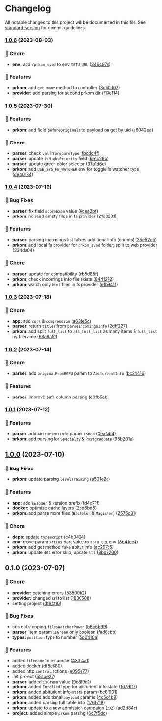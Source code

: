 # Changelog

All notable changes to this project will be documented in this file. See [standard-version](https://github.com/conventional-changelog/standard-version) for commit guidelines.

### [1.0.6](https://github.com/YSTUty/ystuty-prkom/compare/v1.0.5...v1.0.6) (2023-08-03)


### 🧹 Chore

* **env:** add `/prkom_svod` to env  `YSTU_URL` ([346c974](https://github.com/YSTUty/ystuty-prkom/commit/346c974ada9045d0c7fccac5668bb3b22722cffb))


### 🚀 Features

* **prkom:** add `get_many` method to controller ([3db0d07](https://github.com/YSTUty/ystuty-prkom/commit/3db0d07c27a6edae7ddbf3d85c291006a45c6f92))
* **provider:** add parsing for second prkom dir ([f13e114](https://github.com/YSTUty/ystuty-prkom/commit/f13e11414fc9e3380ad1b59c1e974eb6b39f0399))

### [1.0.5](https://github.com/YSTUty/ystuty-prkom/compare/v1.0.4...v1.0.5) (2023-07-30)


### 🚀 Features

* **prkom:** add field `beforeOriginals` to payload on get by uid ([e6042ea](https://github.com/YSTUty/ystuty-prkom/commit/e6042ea6fd9794944a9e4faa232499325c85d361))


### 🧹 Chore

* **parser:** check `val` in `prepareType` ([fbcdc4f](https://github.com/YSTUty/ystuty-prkom/commit/fbcdc4fc9d232f4ff40b59d320751ed0eca4f221))
* **parser:** update `isHightPriority` field ([6e1c29b](https://github.com/YSTUty/ystuty-prkom/commit/6e1c29b5ba14c529c51d56dda3e796f7e0cef922))
* **parser:** update green color selector ([37a1d6e](https://github.com/YSTUty/ystuty-prkom/commit/37a1d6e1f25fe078e192945132fa815a74d9203a))
* **prkom:** add `USE_SYS_FW_WATCHER` env for toggle fs watcher type ([de40184](https://github.com/YSTUty/ystuty-prkom/commit/de40184c56ba0f148c1d221d75601bb75aa1c371))

### [1.0.4](https://github.com/YSTUty/ystuty-prkom/compare/v1.0.3...v1.0.4) (2023-07-19)


### 🐛 Bug Fixes

* **parser:** fix field `scoreExam` value ([6cea2bf](https://github.com/YSTUty/ystuty-prkom/commit/6cea2bfe4903d50bb21dfaa71b0a3a07fa850a30))
* **prkom:** no read empty files in fs provider ([21d0281](https://github.com/YSTUty/ystuty-prkom/commit/21d02819f2a12e3b7ed1c8bb28875ea1ab0819e5))


### 🚀 Features

* **parser:** parsing incomings list tables additional info (counts) ([35e52cb](https://github.com/YSTUty/ystuty-prkom/commit/35e52cb193e781e9be7c2990bb04d2eb128cd30e))
* **prkom:** add local fs provider for `prkom_svod` folder; split to web provider ([334da04](https://github.com/YSTUty/ystuty-prkom/commit/334da04468612a28ae4081426024a2ebbf65b32f))


### 🧹 Chore

* **parser:** update for compatibility ([cb5d85f](https://github.com/YSTUty/ystuty-prkom/commit/cb5d85ff542c6c8c0ffa288402bfbd02da40c85a))
* **prkom:** check incomings info file exists ([8441272](https://github.com/YSTUty/ystuty-prkom/commit/8441272da6715f8e4617d255fc2c8d495808dab1))
* **prkom:** watch only `html` files in fs provider ([e1b9411](https://github.com/YSTUty/ystuty-prkom/commit/e1b9411b7c2b3943009c42b8191ccb310226aa29))

### [1.0.3](https://github.com/YSTUty/ystuty-prkom/compare/v1.0.2...v1.0.3) (2023-07-18)


### 🧹 Chore

* **app:** add `cors` & `compression` ([a631e5c](https://github.com/YSTUty/ystuty-prkom/commit/a631e5cf7b72893cfdd59d67698ba4dd0199cf27))
* **parser:** return `titles` from `parseIncomingsInfo` ([2dff227](https://github.com/YSTUty/ystuty-prkom/commit/2dff2273513fb4fd7dbcc16e78e6b44184450e25))
* **prkom:** add split `full_list` to `all_full_list` as many items & `full_list` by filename ([68a9a51](https://github.com/YSTUty/ystuty-prkom/commit/68a9a51741e9cceb77f87ead8357c417d2b30cc6))

### [1.0.2](https://github.com/YSTUty/ystuty-prkom/compare/v1.0.1...v1.0.2) (2023-07-14)


### 🧹 Chore

* **parser:** add `originalFromEGPU` param to `AbiturientInfo` ([bc24416](https://github.com/YSTUty/ystuty-prkom/commit/bc24416ef45b7f734530f261e25d8bef3633bf33))


### 🚀 Features

* **parser:** improve safe column parsing ([e9fb5ab](https://github.com/YSTUty/ystuty-prkom/commit/e9fb5abfa7ad32bc10bf41f6e5cf2b4973058644))

### [1.0.1](https://github.com/YSTUty/ystuty-prkom/compare/v1.0.0...v1.0.1) (2023-07-12)


### 🚀 Features

* **parser:** add `AbiturientInfo` param `isRed` ([0eafab4](https://github.com/YSTUty/ystuty-prkom/commit/0eafab4a757f4cc4f30af8982e3dd15126c69642))
* **prkom:** add parsing for `Specialty` & `Postgraduate` ([95b201a](https://github.com/YSTUty/ystuty-prkom/commit/95b201a6576c96f57f9994542b292bba7f9ab941))

## [1.0.0](https://github.com/YSTUty/ystuty-prkom/compare/v0.1.0...v1.0.0) (2023-07-10)


### 🐛 Bug Fixes

* **prkom:** update parsing `levelTraining` ([a501e2e](https://github.com/YSTUty/ystuty-prkom/commit/a501e2e9e7f7d958bacd4b65bb4c5b7317ea4173))


### 🚀 Features

* **app:** add `swagger` & version prefix ([fd4c71f](https://github.com/YSTUty/ystuty-prkom/commit/fd4c71fdc5e1db34e9e042266e8309aac7a4bc3c))
* **docker:** optimize cache layers ([2bd6bd6](https://github.com/YSTUty/ystuty-prkom/commit/2bd6bd68c41130babbdcfca853b070becf67247c))
* **prkom:** add parse more files (`Bachelor` & `Magister`) ([2575c31](https://github.com/YSTUty/ystuty-prkom/commit/2575c3161bf8f1dcf0b7529bdd07d8d2bc06f8f4))


### 🧹 Chore

* **deps:** update `typescript` ([c4b3424](https://github.com/YSTUty/ystuty-prkom/commit/c4b3424893e3b3418072ea2707f25659e7b17b1c))
* **env:** move param `/files` part value to `YSTU_URL` env ([8b41ee4](https://github.com/YSTUty/ystuty-prkom/commit/8b41ee45aff0233081c3d94173f620a72e9b6b1b))
* **prkom:** add get method `fake` abitur info ([ac297c5](https://github.com/YSTUty/ystuty-prkom/commit/ac297c5e1f1cca33f8150986bbb4393abc288339))
* **prkom:** update `404` error skip; update `ttl` ([3bd9200](https://github.com/YSTUty/ystuty-prkom/commit/3bd9200684a1ca109cad2be2678a7f448e45b378))

## 0.1.0 (2023-07-07)


### 🧹 Chore

* **provider:** catching errors ([53500b2](https://github.com/YSTUty/ystuty-prkom/commit/53500b20d74ecbd21ea3dccffe6f9d0ae465017e))
* **provider:** changed url to list ([1830508](https://github.com/YSTUty/ystuty-prkom/commit/18305087f8057589eb8e82f88cf4c808bdaeb1de))
* setting project ([df9f210](https://github.com/YSTUty/ystuty-prkom/commit/df9f2102ec39d8bbfbb6bab46a9576177e4c7a3d))


### 🐛 Bug Fixes

* correct stopping `filesWatcherPower` ([b6c6b99](https://github.com/YSTUty/ystuty-prkom/commit/b6c6b99866d56a7d2b7d9ee5ffbfcec85e91fd57))
* **parser:** item param `isGreen` only boolean ([fad8ebb](https://github.com/YSTUty/ystuty-prkom/commit/fad8ebb4a3cfdfb2aac7dbacf056299fb1cc4599))
* **types:** `position` type to number ([5d0410a](https://github.com/YSTUty/ystuty-prkom/commit/5d0410a97c8d7efc92a2ec726273094edb53a882))


### 🚀 Features

* added `filename` to response ([433f4a1](https://github.com/YSTUty/ystuty-prkom/commit/433f4a1635d5fe8727a1db55936c2fc322d4a89c))
* added docker ([df5e680](https://github.com/YSTUty/ystuty-prkom/commit/df5e6807b2ea4bac4b4993e727ffbf49efa19559))
* added http `control` actions ([e095e77](https://github.com/YSTUty/ystuty-prkom/commit/e095e77646894f08e1853b2bf3357fb6f67b6229))
* init project ([551be27](https://github.com/YSTUty/ystuty-prkom/commit/551be27b7a14567f04acca52bc4306c28b3c2007))
* **parser:** added `isGreen` value ([9c8f9d1](https://github.com/YSTUty/ystuty-prkom/commit/9c8f9d1e927bffa8c82151bc07436f9f76fd77a5))
* **prkom:** added `Enrolled` type for abiturient info state ([1d79f13](https://github.com/YSTUty/ystuty-prkom/commit/1d79f13257d66dfffa426ebd3ed7e6eadeca6cbb))
* **prkom:** added abiturient info `state`  param ([bc8f901](https://github.com/YSTUty/ystuty-prkom/commit/bc8f90153c88f24b0f67161c46a56007d830e5a3))
* **prkom:** added additional `payload` params ([4c5c4b9](https://github.com/YSTUty/ystuty-prkom/commit/4c5c4b95d82b7a8dcacfa3503e593fd310a6b2be))
* **prkom:** added parsing full table info ([176f718](https://github.com/YSTUty/ystuty-prkom/commit/176f71873b4a38856bcffeccc18d971700cf1124))
* **prkom:** update to a new admission campaign (`232`) ([ad2d84c](https://github.com/YSTUty/ystuty-prkom/commit/ad2d84c31112a0c9233ce41ab3b0a5151852ad70))
* **project:** added simple `prkom` parsing ([6c7f5dc](https://github.com/YSTUty/ystuty-prkom/commit/6c7f5dc8f31af92a4074e7776bc0de1d137e262d))
